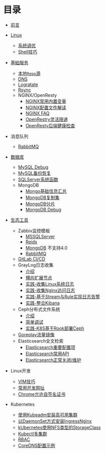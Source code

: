 # 目录

* [前言](README.md)
* [Linux](linux/README.md)
  * [系统调优](linux/linux-optization.md)
  * [Shell技巧](linux/shell.md)
  
* [基础服务](baseservices/README.md)
  * [本地`Repo`源](baseservices/local-repo.md)
  * [DNS](baseservices/named.md)
  * [Logratate](baseservices/lograte.md)
  * [Rsync](baseservices/rsync.md)
  * NGINX/OpenResty
    * [NGINX常用内置变量](baseservices/nginx-variables.md)
    * [NGINX配置文件解读](baseservices/nginx-conf.md)
    * [NGINX FAQ](baseservices/nginx-faq.md)
    * [OpenRestry灵活限速](baseservices/openresty-lua-limit.md)
    * [OpenResty后端健康检查](baseservices/openresty-upstream-check.md)

* 消息队列
  * [RabbitMQ](queue/rabbitmq-prod.md)

* [数据库](database/README.md)
  * [MySQL Debug](databases/mysql_status.md)
  * [MySQL备份恢复](databases/mysql_xtrabackup.md)
  * [SQLServer系统函数](databases/mssql_sp.md)
  * MongoDB
    * [Mongo基础信息汇总](databases/mongo.md)
    * [MongoDB复制集](databases/mongo_repl.md)
    * [MongoDB分片](databases/mongo_shard.md)
    * [MongoDB Debug](databases/mongo_debug.md)

* [生态工具](ops-tools/README.md)
  * Zabbix监控模板
    * [MSSQLServer](https://github.com/MantasTumenas/Zabbix-template-for-Microsoft-SQL-Server)
    * [Reids](https://github.com/oscm/zabbix/tree/master/redis)
    * [MongoDB](https://github.com/omni-lchen/zabbix-mongodb) 不支持4.0
    * [RabbitMQ](https://github.com/jasonmcintosh/rabbitmq-zabbix)
  * [GitLab CI/CD](ops-tools/gitlab-ci.md)
  * GrayLog日志收集
    * [介绍](ops-tools/graylog/README.md)
    * [横向扩展节点](ops-tools/graylog/add-node.md)
    * [实践-收集Linux系统日志](ops-tools/graylog/linux.md)
    * [实践-收集Nginx访问日志](ops-tools/graylog/nginx.md)
    * [实践-基于Stream与Rule实现日志告警](ops-tools/graylog/alert.md)
    * [实践-整合Kibana](ops-tools/graylog/kibana.md)
  * Ceph分布式文件系统
    * [介绍](ops-tools/ceph/README.md)
    * [简单调试](ops-tools/ceph/ceph-debug.md)
    * [实践-K8S基于Rook部署Ceph](ops-tools/ceph/k8s-install-ceph.md)
  * [Goreplay流量镜像](https://github.com/buger/goreplay)
  * Elasticsearch全文检索
    * [Elasticsearch重要配置项](ops-tools/es/es-conf.md)
    * [Elasticsearch常用API](ops-tools/es/es-api.md)
    * [Elasticsearch正常关闭/维护](ops-tools/es/es-stop.md)
* Linux开发
  * [VIM技巧](dev/vim.md)
  * [常用开发网址](dev/README.md)
  * [Chrome允许自签名证书](dev/chrome.md)
* Kubernetes
  * [使用Kubeadm安装高可用集群](k8s/install-by-kubeadm.md)
  * [以DaemonSet方式安装IngressNginx](k8s/k8s-nginx-ingress.md)
  * [kUbernetes使用NFS类型的StorageClass](k8s/k8s-nfs-pv.md)
  * [Kubectl多集群](k8s/kubectl.md)
  * [RBAC](k8s/k8s-rbac.md)
  * [CoreDNS配置示例](k8s/coredns.md)
  